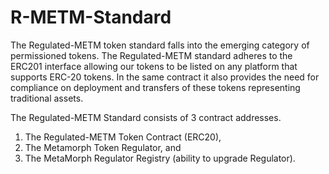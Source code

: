 # R-METM-Standard
The Regulated-METM token standard falls into the emerging category of permissioned tokens.  The Regulated-METM standard adheres to the ERC201 interface allowing our tokens to be listed on any platform that supports ERC-20 tokens.  In the same contract it also provides the need for compliance on deployment and transfers of these tokens representing traditional assets.

The Regulated-METM Standard consists of 3 contract addresses. 
1. The Regulated-METM Token Contract (ERC20), 
2. The Metamorph Token Regulator, and 
3. The MetaMorph Regulator Registry (ability to upgrade Regulator).
